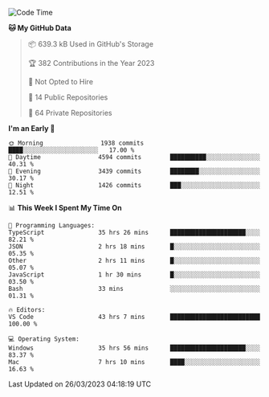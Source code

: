 <!--START_SECTION:waka-->
![Code Time](http://img.shields.io/badge/Code%20Time-3%2C838%20hrs%2027%20mins-blue)

**🐱 My GitHub Data** 

> 📦 639.3 kB Used in GitHub's Storage 
 > 
> 🏆 382 Contributions in the Year 2023
 > 
> 🚫 Not Opted to Hire
 > 
> 📜 14 Public Repositories 
 > 
> 🔑 64 Private Repositories 
 > 
**I'm an Early 🐤** 

```text
🌞 Morning                1938 commits        ████░░░░░░░░░░░░░░░░░░░░░   17.00 % 
🌆 Daytime                4594 commits        ██████████░░░░░░░░░░░░░░░   40.31 % 
🌃 Evening                3439 commits        ████████░░░░░░░░░░░░░░░░░   30.17 % 
🌙 Night                  1426 commits        ███░░░░░░░░░░░░░░░░░░░░░░   12.51 % 
```


📊 **This Week I Spent My Time On** 

```text
💬 Programming Languages: 
TypeScript               35 hrs 26 mins      █████████████████████░░░░   82.21 % 
JSON                     2 hrs 18 mins       █░░░░░░░░░░░░░░░░░░░░░░░░   05.35 % 
Other                    2 hrs 11 mins       █░░░░░░░░░░░░░░░░░░░░░░░░   05.07 % 
JavaScript               1 hr 30 mins        █░░░░░░░░░░░░░░░░░░░░░░░░   03.50 % 
Bash                     33 mins             ░░░░░░░░░░░░░░░░░░░░░░░░░   01.31 % 

🔥 Editors: 
VS Code                  43 hrs 7 mins       █████████████████████████   100.00 % 

💻 Operating System: 
Windows                  35 hrs 56 mins      █████████████████████░░░░   83.37 % 
Mac                      7 hrs 10 mins       ████░░░░░░░░░░░░░░░░░░░░░   16.63 % 
```


 Last Updated on 26/03/2023 04:18:19 UTC
<!--END_SECTION:waka-->

